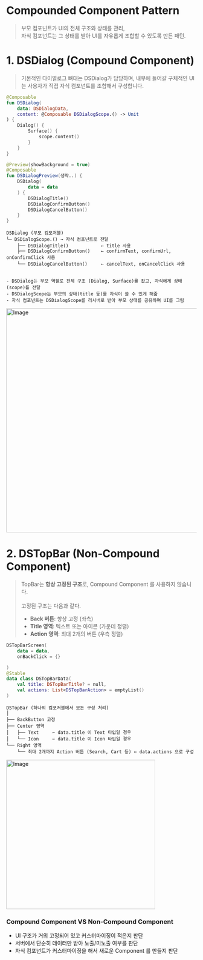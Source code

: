 Compounded Component Pattern
==
> 부모 컴포넌트가 UI의 전체 구조와 상태를 관리,  
> 자식 컴포넌트는 그 상태를 받아 UI를 자유롭게 조합할 수 있도록 만든 패턴.


# 1. DSDialog (Compound Component)
> 기본적인 다이얼로그 뼈대는 DSDialog가 담당하며, 내부에 들어갈 구체적인 UI는 사용자가 직접 자식 컴포넌트를 조합해서 구성합니다.

```kotlin
@Composable
fun DSDialog(
    data: DSDialogData,
    content: @Composable DSDialogScope.() -> Unit
) {
    Dialog() {
        Surface() {
            scope.content()
        }
    }
}

@Preview(showBackground = true)
@Composable
fun DSDialogPreview(생략..) {
    DSDialog(
        data = data
    ) {
        DSDialogTitle()
        DSDialogConfirmButton()
        DSDialogCancelButton()
    }
}
```
```text
DSDialog (부모 컴포저블)
└─ DSDialogScope.() → 자식 컴포넌트로 전달
    ├── DSDialogTitle()            ← title 사용
    ├── DSDialogConfirmButton()    ← confirmText, confirmUrl, onConfirmClick 사용
    └── DSDialogCancelButton()     ← cancelText, onCancelClick 사용

 
- DSDialog는 부모 역할로 전체 구조 (Dialog, Surface)를 잡고, 자식에게 상태(scope)를 전달
- DSDialogScope는 부모의 상태(title 등)를 자식이 쓸 수 있게 해줌
- 자식 컴포넌트는 DSDialogScope를 리시버로 받아 부모 상태를 공유하며 UI를 그림
```

<img width="591" alt="Image" src="https://github.com/user-attachments/assets/bae129bf-cf6c-4fed-9e5e-bb4be376afa9" />

# 2. DSTopBar (Non-Compound Component)
> TopBar는 **항상 고정된 구조**로, Compound Component 를 사용하지 않습니다. </br> </br>
> 고정된 구조는 다음과 같다.  </br>
> - **Back 버튼**: 항상 고정 (좌측)  </br>
> - **Title 영역**: 텍스트 또는 아이콘 (가운데 정렬) </br>
> - **Action 영역**: 최대 2개의 버튼 (우측 정렬) </br>

```kotlin
DSTopBarScreen(
    data = data,
    onBackClick = {}

)
@Stable
data class DSTopBarData(
    val title: DSTopBarTitle? = null,
    val actions: List<DSTopBarAction> = emptyList()
)
```
```text
DSTopBar (하나의 컴포저블에서 모든 구성 처리)
│
├── BackButton 고정
├── Center 영역
│   ├── Text     ← data.title 이 Text 타입일 경우
│   └── Icon     ← data.title 이 Icon 타입일 경우
└── Right 영역
    └── 최대 2개까지 Action 버튼 (Search, Cart 등) ← data.actions 으로 구성
```
<img width="394" alt="Image" src="https://github.com/user-attachments/assets/01f71733-ea16-4c96-8772-101de0c112d1" />

### Compound Component VS Non-Compound Component
- UI 구조가 거의 고정되어 있고 커스터마이징이 적은지 판단
- 서버에서 단순히 데이터만 받아 노출/미노출 여부를 판단
- 자식 컴포넌트가 커스터마이징을 해서 새로운 Component 를 만들지 판단 

